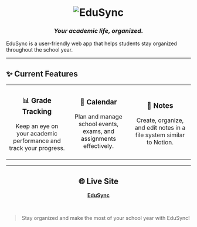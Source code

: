 <div align="center">

# ![EduSync](https://github.com/user-attachments/assets/0502b9c1-e1c5-4465-a373-f124b957d0aa)

### *Your academic life, organized.*

</div>

EduSync is a user-friendly web app that helps students stay organized throughout the school year.

---

## ✨ Current Features

<table>
  <tr>
    <td width="33%" align="center">
      <h3>📊 Grade Tracking</h3>
      <p>Keep an eye on your academic performance and track your progress.</p>
    </td>
    <td width="33%" align="center">
      <h3>📅 Calendar</h3>
      <p>Plan and manage school events, exams, and assignments effectively.</p>
    </td>
    <td width="33%" align="center">
      <h3>📝 Notes</h3>
      <p>Create, organize, and edit notes in a file system similar to Notion.</p>
    </td>
  </tr>
</table>

---

<div align="center">

## 🌐 Live Site
**[EduSync](https://edusync.ch)**

<br>

> Stay organized and make the most of your school year with EduSync!

</div>

